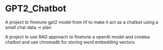 # GPT2_Chatbot

A project to finetune gpt2 model from hf to make it act as a chatbot using a small chat data.-> plan 

A project to use RAG approach to finetune a openAI model and createa chatbot and use chromadb for storing word embedding vectors.
